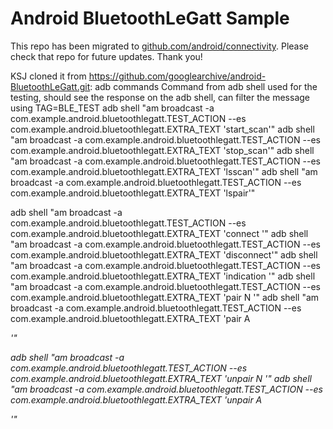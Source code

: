 
Android BluetoothLeGatt Sample
==============================

This repo has been migrated to [github.com/android/connectivity][1]. Please check that repo for future updates. Thank you!

[1]: https://github.com/android/connectivity

KSJ cloned it from https://github.com/googlearchive/android-BluetoothLeGatt.git:
adb commands
Command from adb shell used for the testing, should see the response on the adb shell, can filter the message using TAG=BLE_TEST
adb shell "am broadcast -a com.example.android.bluetoothlegatt.TEST_ACTION --es com.example.android.bluetoothlegatt.EXTRA_TEXT 'start_scan'"
adb shell "am broadcast -a com.example.android.bluetoothlegatt.TEST_ACTION --es com.example.android.bluetoothlegatt.EXTRA_TEXT 'stop_scan'"
adb shell "am broadcast -a com.example.android.bluetoothlegatt.TEST_ACTION --es com.example.android.bluetoothlegatt.EXTRA_TEXT 'lsscan'"
adb shell "am broadcast -a com.example.android.bluetoothlegatt.TEST_ACTION --es com.example.android.bluetoothlegatt.EXTRA_TEXT 'lspair'"

adb shell "am broadcast -a com.example.android.bluetoothlegatt.TEST_ACTION --es com.example.android.bluetoothlegatt.EXTRA_TEXT 'connect <name from the scan result>'"
adb shell "am broadcast -a com.example.android.bluetoothlegatt.TEST_ACTION --es com.example.android.bluetoothlegatt.EXTRA_TEXT 'disconnect'"
adb shell "am broadcast -a com.example.android.bluetoothlegatt.TEST_ACTION --es com.example.android.bluetoothlegatt.EXTRA_TEXT 'indication <UUID>'"
adb shell "am broadcast -a com.example.android.bluetoothlegatt.TEST_ACTION --es com.example.android.bluetoothlegatt.EXTRA_TEXT 'pair N <name from the scan result>'"
adb shell "am broadcast -a com.example.android.bluetoothlegatt.TEST_ACTION --es com.example.android.bluetoothlegatt.EXTRA_TEXT 'pair A <address from the scan result>'"

adb shell "am broadcast -a com.example.android.bluetoothlegatt.TEST_ACTION --es com.example.android.bluetoothlegatt.EXTRA_TEXT 'unpair N <name from the scan result>'"
adb shell "am broadcast -a com.example.android.bluetoothlegatt.TEST_ACTION --es com.example.android.bluetoothlegatt.EXTRA_TEXT 'unpair A <address from the scan result>'"
